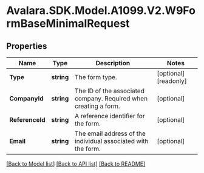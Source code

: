 # Avalara.SDK.Model.A1099.V2.W9FormBaseMinimalRequest

## Properties

Name | Type | Description | Notes
------------ | ------------- | ------------- | -------------
**Type** | **string** | The form type. | [optional] [readonly] 
**CompanyId** | **string** | The ID of the associated company. Required when creating a form. | [optional] 
**ReferenceId** | **string** | A reference identifier for the form. | [optional] 
**Email** | **string** | The email address of the individual associated with the form. | [optional] 

[[Back to Model list]](../../../README.md#documentation-for-models) [[Back to API list]](../../../README.md#documentation-for-api-endpoints) [[Back to README]](../../../README.md)

